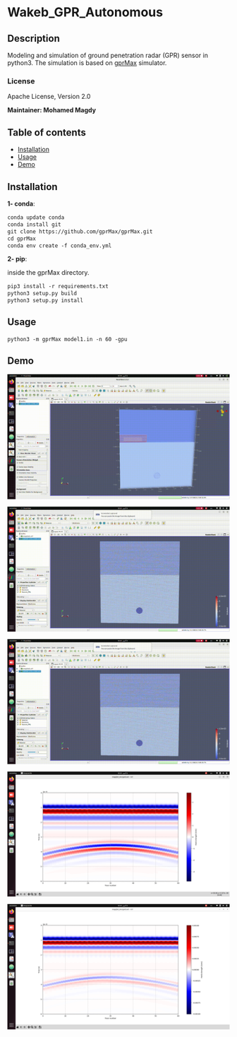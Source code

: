 # Wakeb_GPR_Autonomous

## Description

Modeling and simulation of ground penetration radar (GPR) sensor in python3.
The simulation is based on [gprMax](https://github.com/gprMax/gprMax) simulator.

### License

Apache License, Version 2.0

**Maintainer: Mohamed Magdy<br />**

## Table of contents

* [Installation](#Installation)
* [Usage](#Usage)
* [Demo](#Demo)


## Installation

**1- conda**:

```
conda update conda
conda install git
git clone https://github.com/gprMax/gprMax.git
cd gprMax
conda env create -f conda_env.yml
```

**2- pip**:

inside the gprMax directory.
```
pip3 install -r requirements.txt
python3 setup.py build
python3 setup.py install
```

## Usage

```
python3 -m gprMax model1.in -n 60 -gpu
```
## Demo

![output1](./imgs/output1.gif)

![output2](./imgs/output2.gif)

![output3](./imgs/output2.gif)

![output4](./imgs/BscanEy.png)

![output5](./imgs/BscanHy.png)
